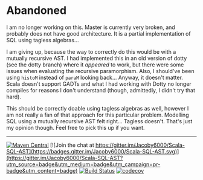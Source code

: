 # Abandoned

I am no longer working on this.  Master is currently very broken, and probably does not have good architecture. It is a partial implementation of SQL using tagless algebras...

I am giving up, because the way to correctly do this would be with a mutually recursive AST.  I had implemented this in an old version of dotty (see the dotty branch) where it _appeared_ to work, but there were some issues when evaluating the recursive paramorphism. Also, I should've been using `histoM` instead of `paraM` looking back... Anyway, it doesn't matter. Scala doesn't support GADTs and what I had working with Dotty no longer compiles for reasons I don't understand (though, admittedly, I didn't try that hard). 

This should be correctly doable using tagless algebras as well, however I am not really a fan of that approach for this particular problem. Modelling SQL using a mutually recursive AST felt right... Tagless doesn't. That's just my opinion though.  Feel free to pick this up if you want.

------------------

[![Maven Central](https://img.shields.io/maven-central/v/com.github.jacoby6000/scoobie-core_2.12.svg)](https://maven-badges.herokuapp.com/maven-central/com.github.jacoby6000/scoobie-core_2.12)
[![Join the chat at https://gitter.im/Jacoby6000/Scala-SQL-AST](https://badges.gitter.im/Jacoby6000/Scala-SQL-AST.svg)](https://gitter.im/Jacoby6000/Scala-SQL-AST?utm_source=badge&utm_medium=badge&utm_campaign=pr-badge&utm_content=badge) 
[![Build Status](https://travis-ci.org/Jacoby6000/scoobie.svg?branch=master)](https://travis-ci.org/Jacoby6000/scoobie) 
[![codecov](https://codecov.io/gh/Jacoby6000/scoobie/branch/master/graph/badge.svg)](https://codecov.io/gh/Jacoby6000/scoobie)

